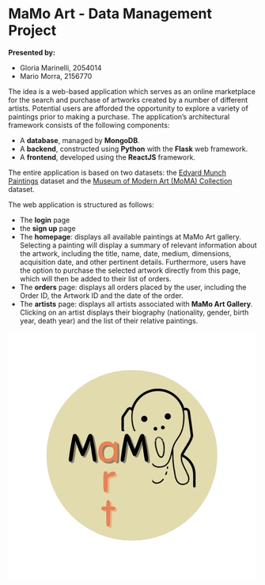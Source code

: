 # MaMo Art - Data Management Project

**Presented by:**

- Gloria Marinelli, 2054014
- Mario Morra, 2156770

The idea is a web-based application which serves as an online marketplace for the search and purchase of artworks created by a number of different artists. Potential users are afforded the opportunity to explore a variety of paintings prior to making a purchase. 
The application’s architectural framework consists of the following components:
- A **database**, managed by **MongoDB**.
- A **backend**, constructed using **Python** with the **Flask** web framework.
- A **frontend**, developed using the **ReactJS** framework.

The entire application is based on two datasets: the [Edvard Munch Paintings](https://www.kaggle.com/datasets/isaienkov/edvard-munch-paintings) dataset and the [Museum of Modern Art (MoMA) Collection](https://www.kaggle.com/datasets/momanyc/museum-collection?select=artworks.csv) dataset.

The web application is structured as follows:
- The **login** page
- the **sign up** page
- The **homepage**: displays all available paintings at MaMo Art gallery. Selecting a painting will display a summary of relevant information about the artwork, including the title, name, date, medium, dimensions, acquisition date, and other pertinent details. Furthermore, users have the option to purchase the selected artwork directly from this page, which will then be added to their list of orders.
- The **orders** page: displays all orders placed by the user, including the Order ID, the Artwork ID and the date of the order.
- The **artists** page: displays all artists associated with **MaMo Art Gallery**. Clicking on an artist displays their biography (nationality, gender, birth year, death year) and the list of their relative paintings.

![alt text](https://github.com/gloriamarinelli/MaMo-Art/blob/main/client/src/images/MaMo.png)
